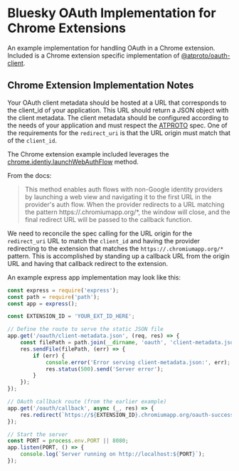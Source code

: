 # Bluesky OAuth Implementation for Chrome Extensions

An example implementation for handling OAuth in a Chrome extension. Included is a Chrome extension specific implementation of [@atproto/oauth-client](https://github.com/bluesky-social/atproto/tree/main/packages/oauth/oauth-client).

## Chrome Extension Implementation Notes

Your OAuth client metadata should be hosted at a URL that corresponds to the client_id of your application. This URL should return a JSON object with the client metadata. The client metadata should be configured according to the needs of your application and must respect the [ATPROTO](https://atproto.com/) spec. One of the requirements for the ```redirect_uri``` is that the URL origin must match that of the ```client_id```.

The Chrome extension example included leverages the [chrome.identiy.launchWebAuthFlow](https://developer.chrome.com/docs/extensions/reference/api/identity#method-launchWebAuthFlow) method.

From the docs:

> This method enables auth flows with non-Google identity providers by launching a web view and navigating it to the first URL in the provider's auth flow. When the provider redirects to a URL matching the pattern https://<app-id>.chromiumapp.org/*, the window will close, and the final redirect URL will be passed to the callback function.

We need to reconcile the spec calling for the URL origin for the ```redirect_uri``` URL to match the ```client_id``` and having the provider redirecting to the extension that matches the ```https://.chromiumapp.org/*``` pattern. This is accomplished by standing up a callback URL from the origin URL and having that callback redirect to the extension. 

An example express app implementation may look like this:

```javascript
const express = require('express');
const path = require('path');
const app = express();

const EXTENSION_ID = 'YOUR_EXT_ID_HERE';

// Define the route to serve the static JSON file
app.get('/oauth/client-metadata.json', (req, res) => {
    const filePath = path.join(__dirname, 'oauth', 'client-metadata.json');
    res.sendFile(filePath, (err) => {
        if (err) {
            console.error('Error serving client-metadata.json:', err);
            res.status(500).send('Server error');
        }
    });
});

// OAuth callback route (from the earlier example)
app.get('/oauth/callback', async (_, res) => {
    res.redirect(`https://${EXTENSION_ID}.chromiumapp.org/oauth-success`);
});

// Start the server
const PORT = process.env.PORT || 8080;
app.listen(PORT, () => {
    console.log(`Server running on http://localhost:${PORT}`);
});
```
